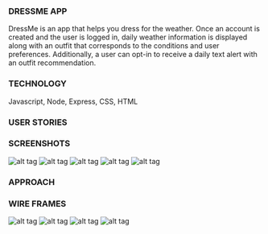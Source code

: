### DRESSME APP

DressMe is an app that helps you dress for the weather. Once an account is created and the user is logged in, daily weather information is displayed along with an outfit that corresponds to the conditions and user preferences. Additionally, a user can opt-in to receive a daily text alert with an outfit recommendation.

### TECHNOLOGY
Javascript, Node, Express, CSS, HTML

### USER STORIES

### SCREENSHOTS
![alt tag](http://i.imgur.com/sp8BzXp.png)
![alt tag](http://i.imgur.com/KaMgufa.png)
![alt tag](http://i.imgur.com/ji6D5qS.png)
![alt tag](http://i.imgur.com/glgquSK.png)
![alt tag](http://i.imgur.com/WeHu1ld.png)

### APPROACH

### WIRE FRAMES
![alt tag](http://i.imgur.com/O32EoZ5.png)
![alt tag](http://i.imgur.com/cXk19jE.png)
![alt tag](http://i.imgur.com/kK2yb0G.png)
![alt tag](http://i.imgur.com/y3LbpxO.png)
